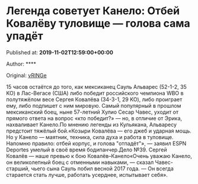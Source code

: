 
# Легенда советует Канело: Отбей Ковалёву туловище — голова сама упадёт

Published at: **2019-11-02T12:59:00+00:00**

Author: ****

Original: [vRINGe](https://vringe.com/news/129112-legenda-sovetuet-kanelo-otbey-kovalyevu-tulovishche-golova-sama-upadyet.htm)

15 часов остаётся до того, как мексиканец Сауль Альварес (52-1-2, 35 KO) в Лас-Вегасе (США) либо победит российского чемпиона WBO в полутяжёлом весе Сергея Ковалёва (34-3-1, 29 KO), либо проиграет ему, либо подпишет с ним мировую. Самый популярный в прошлом мексиканский боец, ныне 57-летний Хулио Сесар Чавес, уходит от прямого ответа на вопрос «кто победит?» — но, в отличие от Эрика, нахваливает Канело.По мнению легенды из Кульякана, Альваресу предстоит тяжёлый бой.«Козыри Ковалёва — его джеб и ударная мощь. Но у Канело — маятник, техника, сила духа и работа в туловище. Напомню правило: отбей корпус, и голова "отпадёт"», — заявил ESPN Deportes умелый в своё время бодипанчер.Дело №39. Сергей Ковалёв — наше превью к бою Ковалёв–Канело«Очень уважаю Канело, он великолепный боец с отменными навыками, — сказал Чавес-старший, чьего сына Сауль побил весной 2017 года. — Он всегда старается стать лучше, работать усерднее, испытывает себя».
